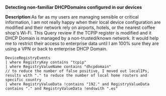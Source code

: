 **Detecting non-familiar DHCPDomains configured in our devices**

**Description**:As far as my users are managing sensible or critical information, I am not really happy when their local device configuration are modified and their network rely on airports, hotels, or the nearest coffee shop's Wi-Fi.
This Query review if the TCPIP register is modified and it DHCP Domain is managed by a non-trusted/known network. It would help me to restrict their access to enterprise data until I am 100% sure they are using a VPN or back to enterprise DHCP Domain.

```
DeviceRegistryEvents
| where RegistryKey contains "tcpip"
| where RegistryValueName contains "dhcpdomain"
// to reduce the number of false positive, I moved out localIPs, results with "." to reduce the number of local home routers and specific country
| where RegistryValueData !contains "192." and RegistryValueData contains "." and RegistryValueData !endswith ".es"
```
